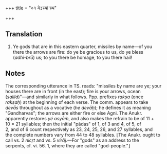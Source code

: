 +++
title = "०१ ये३स्यां स्थ"

+++
## Translation
1. Ye gods that are in this eastern quarter, missiles by name—of you  
there the arrows are fire: do ye be gracious to us, do ye bless  
(*adhi-brū*) us; to you there be homage, to you there hail!

## Notes
The corresponding utterance in TS. reads: "missiles by name are ye; your  
houses there are in front (in the east); fire is your arrows, ocean  
(*salilá*)"—and similarly in what follows. Ppp. prefixes *rakṣa* (once  
*rakṣaḥ*) at the beginning of each verse. The comm. appears to take  
*devā́s* throughout as a vocative (*he devāḥ*); he defines it as meaning  
"Gandharvas"; the arrows are either fire or else Agni. The Anukr.  
apparently restores *yé asyā́ṁ*, and also makes the refrain to be of 11 +  
10 = 21 syllables; then the initial "pādas" of 1, of 3 and 4, of 5, of  
2, and of 6 count respectively as 23, 24, 25, 26, and 27 syllables, and  
the complete numbers vary from 44 to 48 syllables. ⌊The Anukr. ought to  
call vs. 2 *nicṛt* and vs. 5 *virāj*.—For "gods" as an address to the  
serpents, cf. vi. 56. 1, where they are called "god-people."⌋
